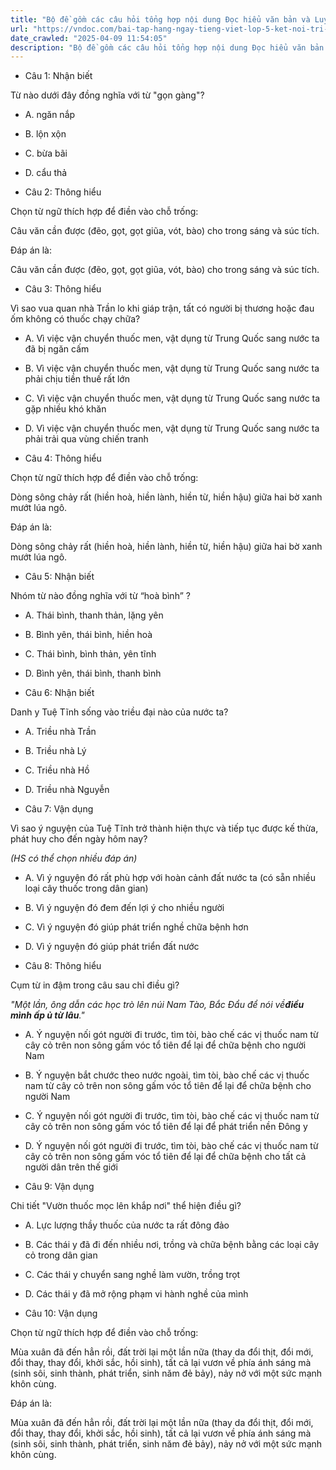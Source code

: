 ```yaml
---
title: "Bộ đề gồm các câu hỏi tổng hợp nội dung Đọc hiểu văn bản và Luyện từ và câu được học ở Tuần 29 trong chương trình Tiếng Việt lớp 5 Tập 2 Kết nối tri thức."
url: "https://vndoc.com/bai-tap-hang-ngay-tieng-viet-lop-5-ket-noi-tri-thuc-tuan-29-thu-2-337427"
date_crawled: "2025-04-09 11:54:05"
description: "Bộ đề gồm các câu hỏi tổng hợp nội dung Đọc hiểu văn bản và Luyện từ và câu được học ở Tuần 29 trong chương trình Tiếng Việt lớp 5 Tập 2 Kết nối tri thức."
---
```


* Câu 1:  Nhận biết

Từ nào dưới đây đồng nghĩa với từ "gọn gàng"?

  * A. ngăn nắp 
  * B. lộn xộn 
  * C. bừa bãi 
  * D. cẩu thả 



* Câu 2:  Thông hiểu

Chọn từ ngữ thích hợp để điền vào chỗ trống:

Câu văn cần được (đẽo, gọt, gọt giũa, vót, bào) cho trong sáng và súc tích.

Đáp án là:

Câu văn cần được (đẽo, gọt, gọt giũa, vót, bào) cho trong sáng và súc tích.

* Câu 3:  Thông hiểu

Vì sao vua quan nhà Trần lo khi giáp trận, tất có người bị thương hoặc đau ốm không có thuốc chạy chữa?

  * A. Vì việc vận chuyển thuốc men, vật dụng từ Trung Quốc sang nước ta đã bị ngăn cấm 
  * B. Vì việc vận chuyển thuốc men, vật dụng từ Trung Quốc sang nước ta phải chịu tiền thuế rất lớn 
  * C. Vì việc vận chuyển thuốc men, vật dụng từ Trung Quốc sang nước ta gặp nhiều khó khăn 
  * D. Vì việc vận chuyển thuốc men, vật dụng từ Trung Quốc sang nước ta phải trải qua vùng chiến tranh 



* Câu 4:  Thông hiểu

Chọn từ ngữ thích hợp để điền vào chỗ trống:

Dòng sông chảy rất (hiền hoà, hiền lành, hiền từ, hiền hậu) giữa hai bờ xanh mướt lúa ngô.

Đáp án là:

Dòng sông chảy rất (hiền hoà, hiền lành, hiền từ, hiền hậu) giữa hai bờ xanh mướt lúa ngô.

* Câu 5:  Nhận biết

Nhóm từ nào đồng nghĩa với từ “hoà bình” ?

  * A. Thái bình, thanh thản, lặng yên 
  * B. Bình yên, thái bình, hiền hoà 
  * C. Thái bình, bình thản, yên tĩnh 
  * D. Bình yên, thái bình, thanh bình 



* Câu 6:  Nhận biết

Danh y Tuệ Tĩnh sống vào triều đại nào của nước ta?

  * A. Triều nhà Trần 
  * B. Triều nhà Lý 
  * C. Triều nhà Hồ 
  * D. Triều nhà Nguyễn 



* Câu 7:  Vận dụng

Vì sao ý nguyện của Tuệ Tĩnh trở thành hiện thực và tiếp tục được kế thừa, phát huy cho đến ngày hôm nay?

_(HS có thể chọn nhiều đáp án)_

  * A. Vì ý nguyện đó rất phù hợp với hoàn cảnh đất nước ta (có sẵn nhiều loại cây thuốc trong dân gian) 
  * B. Vì ý nguyện đó đem đến lợi ý cho nhiều người 
  * C. Vì ý nguyện đó giúp phát triển nghề chữa bệnh hơn 
  * D. Vì ý nguyện đó giúp phát triển đất nước 



* Câu 8:  Thông hiểu

Cụm từ in đậm trong câu sau chỉ điều gì?

_"Một lần, ông dẫn các học trò lên núi Nam Tào, Bắc Đẩu để nói về**điều mình ấp ủ từ lâu**."_

  * A. Ý nguyện nối gót người đi trước, tìm tòi, bào chế các vị thuốc nam từ cây cỏ trên non sông gấm vóc tổ tiên để lại để chữa bệnh cho người Nam 
  * B. Ý nguyện bắt chước theo nước ngoài, tìm tòi, bào chế các vị thuốc nam từ cây cỏ trên non sông gấm vóc tổ tiên để lại để chữa bệnh cho người Nam 
  * C. Ý nguyện nối gót người đi trước, tìm tòi, bào chế các vị thuốc nam từ cây cỏ trên non sông gấm vóc tổ tiên để lại để phát triển nền Đông y 
  * D. Ý nguyện nối gót người đi trước, tìm tòi, bào chế các vị thuốc nam từ cây cỏ trên non sông gấm vóc tổ tiên để lại để chữa bệnh cho tất cả người dân trên thế giới 



* Câu 9:  Vận dụng

Chi tiết "Vườn thuốc mọc lên khắp nơi" thể hiện điều gì?

  * A. Lực lượng thầy thuốc của nước ta rất đông đảo 
  * B. Các thái y đã đi đến nhiều nơi, trồng và chữa bệnh bằng các loại cây cỏ trong dân gian 
  * C. Các thái y chuyển sang nghề làm vườn, trồng trọt 
  * D. Các thái y đã mở rộng phạm vi hành nghề của mình 



* Câu 10:  Vận dụng

Chọn từ ngữ thích hợp để điền vào chỗ trống:

Mùa xuân đã đến hẳn rồi, đất trời lại một lần nữa (thay da đổi thịt, đổi mới, đổi thay, thay đổi, khởi sắc, hồi sinh), tất cả lại vươn về phía ánh sáng mà (sinh sôi, sinh thành, phát triển, sinh năm đẻ bảy), nảy nở với một sức mạnh khôn cùng.

Đáp án là:

Mùa xuân đã đến hẳn rồi, đất trời lại một lần nữa (thay da đổi thịt, đổi mới, đổi thay, thay đổi, khởi sắc, hồi sinh), tất cả lại vươn về phía ánh sáng mà (sinh sôi, sinh thành, phát triển, sinh năm đẻ bảy), nảy nở với một sức mạnh khôn cùng.
